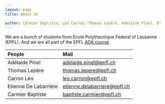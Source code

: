 ```yaml
---
layout: page
title: About Us

author: Carmier Baptiste, Léo Carron, Thomas Lepère, Adélaide Pinel, Etienne De Labarrière
---
```


We are a bunch of students from Ecole Polythecnique Federal of Lausanne (EPFL). 
And we are all part of the EPFL [ADA course](https://epfl-ada.github.io/teaching/fall2024/cs401/).

| People | Mail | 
| :------ |:--- |
| Adélaide Pinel | [adelaide.pinel@epfl.ch](mailto:adelaide.pinel@epfl.ch) | 
| Thomas Lepère | [thomas.lepere@epfl.ch](mailto:thomas.lepere@epfl.ch) | 
| Carron Léo | [leo.carron@epfl.ch](mailto:leo.carron@epfl.ch) | 
| Etienne De Labarrière | [etienne.delabarriere@epfl.ch](mailto:etienne.delabarriere@epfl.ch) | 
| Carmier Baptiste | [baptiste.carmier@epfl.ch](mailto:baptiste.carmier@epfl.ch) | 

